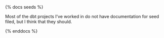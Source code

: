 {% docs seeds %}

Most of the dbt projects I've worked in do not have documentation for seed filed, but I think that they should.

{% enddocs %}